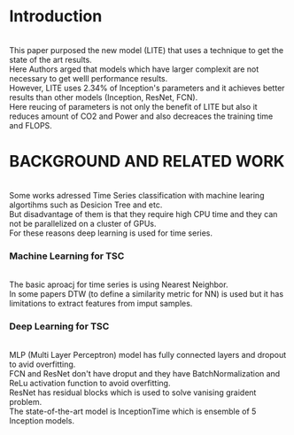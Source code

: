 # Introduction
<br/>This paper purposed the new model (LITE) that uses a technique to get the state of the art results.
<br/>Here Authors arged that models which have larger complexit are not necessary to get welll performance results.
<br/>However, LITE uses 2.34% of Inception's parameters and it achieves better results than other models (Inception, ResNet, FCN).
<br/>Here reucing of parameters is not only the benefit of LITE but also it reduces amount of CO2 and Power and also decreaces the training time and FLOPS.


# BACKGROUND AND RELATED WORK
<br/>Some works adressed Time Series classification with machine learing algortihms such as Desicion Tree and etc. 
<br/>But disadvantage of them is that they require high CPU time and they can not be parallelized on a cluster of GPUs.
<br/>For these reasons deep learning is used for time series.

### Machine Learning for TSC
<br/>The basic aproacj for time series is using Nearest Neighbor. 
<br/>In some papers DTW (to define a similarity metric for NN) is used but it has limitations to extract features from imput samples.

### Deep Learning for TSC
<br/> MLP (Multi Layer Perceptron) model has fully connected layers and dropout to avid overfitting.
<br/> FCN and ResNet don't have droput and they have BatchNormalization and ReLu activation function to avoid overfitting.
<br/> ResNet has residual blocks which is used to solve vanising graident problem.
<br/> The state-of-the-art model is InceptionTime which is ensemble of 5 Inception models.
